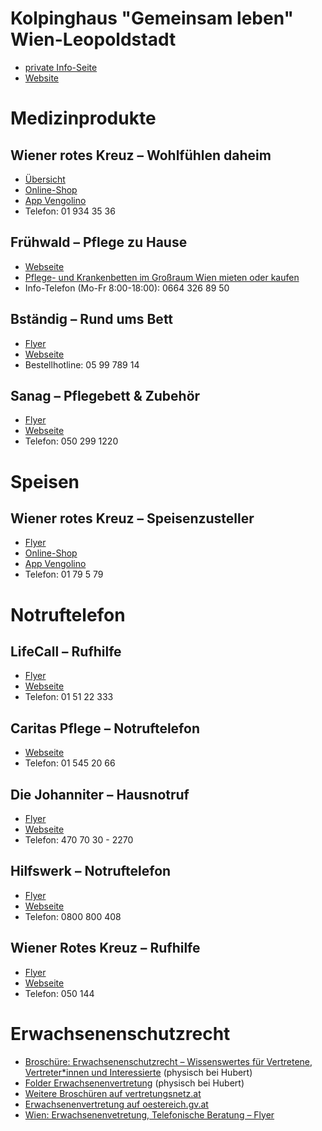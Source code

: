 # Kolpinghaus "Gemeinsam leben" Wien-Leopoldstadt

- [private Info-Seite](kolpinghaus_gemeinsam_leben_wien_leopoldstadt.md)
- [Website](https://www.gemeinsam-leben.at/wien-leopoldstadt)

# Medizinprodukte

## Wiener rotes Kreuz – Wohlfühlen daheim

- [Übersicht](https://www.wrk-handel-gmbh.at/medizinprodukte/)
- [Online-Shop](https://www.wrk-handel-gmbh.at/produkt-kategorie/medizinprodukte/)
- [App Vengolino](https://www.wrk-handel-gmbh.at/vengolino/)
- Telefon: 01 934 35 36

## Frühwald – Pflege zu Hause

- [Webseite](https://www.fruehwald.net)
- [Pflege- und Krankenbetten im Großraum Wien mieten oder kaufen](https://www.fruehwald.net/pflegebetten-mieten-kaufen/)
- Info-Telefon (Mo-Fr 8:00-18:00): 0664 326 89 50

## Bständig – Rund ums Bett

- [Flyer](bstaendig_rund_ums_bett_flyer.md)
- [Webseite](https://www.bstaendig.at/shop/de/pflege/rund-ums-bett.html)
- Bestellhotline: 05 99 789 14

## Sanag – Pflegebett & Zubehör

- [Flyer](img/sanag_pflegebett_und_zubehoer_flyer.jpg)
- [Webseite](https://shop.sanag.at/collections/pflegebetten-und-zubehor)
- Telefon: 050 299 1220

# Speisen

## Wiener rotes Kreuz – Speisenzusteller

- [Flyer](wiener_rotes_kreuz_speisenzusteller_flyer.md)
- [Online-Shop](https://www.wrk-handel-gmbh.at/produkt-kategorie/speisenzusteller/)
- [App Vengolino](https://www.wrk-handel-gmbh.at/vengolino/)
- Telefon: 01 79 5 79 

# Notruftelefon

## LifeCall – Rufhilfe

- [Flyer](lifecall_rufhilfe_flyer.md)
- [Webseite](http://lifecall.at)
- Telefon: 01 51 22 333

## Caritas Pflege – Notruftelefon

- [Webseite](https://www.caritas-pflege.at/wien/pflege-zuhause/notruftelefon)
- Telefon: 01 545 20 66

## Die Johanniter – Hausnotruf

- [Flyer](die_johanniter_hausnotruf_flyer.md)
- [Webseite](https://www.johanniter.at/hilfe-angebote/hausnotruf)
- Telefon: 470 70 30 - 2270

## Hilfswerk – Notruftelefon

- [Flyer](hilfswerk_notruftelefon_flyer.md)
- [Webseite](https://www.hilfswerk.at/niederoesterreich/hilfe-und-pflege-daheim/service-sicherheit/mobiles-notruftelefon/)
- Telefon: 0800 800 408

## Wiener Rotes Kreuz – Rufhilfe

- [Flyer](wiener_rotes_kreuz_rufhilfe_flyer.md)
- [Webseite](https://www.roteskreuz.at/wien/ich-brauche-hilfe/rufhilfe)
- Telefon: 050 144

# Erwachsenenschutzrecht

- [Broschüre: Erwachsenenschutzrecht – Wissenswertes für Vertretene, Vertreter*innen und Interessierte](https://vertretungsnetz.at/fileadmin/user_upload/4_Erwachsenenvertretung/202106_erwschg_broschuere_komplett.pdf) (physisch bei Hubert)
- [Folder Erwachsenenvertretung](https://vertretungsnetz.at/fileadmin/user_upload/4_Erwachsenenvertretung/Folder_Erwachsenenvertretung_2018_WEB.pdf) (physisch bei Hubert)
- [Weitere Broschüren auf vertretungsnetz.at](https://vertretungsnetz.at/erwachsenenvertretung/downloads)
- [Erwachsenenvertretung auf oestereich.gv.at](https://www.oesterreich.gv.at/themen/soziales/erwachsenenvertretung_und_vorsorgevollmacht_bisher_sachwalterschaft.html)
- [Wien: Erwachsenenvetretung, Telefonische Beratung – Flyer](wien_erwachsenenvetretung_telefonische_beratung_flyer.md)





